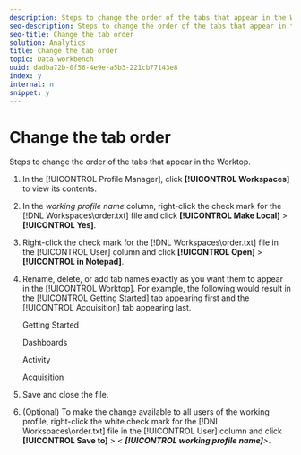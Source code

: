```yaml
---
description: Steps to change the order of the tabs that appear in the Worktop.
seo-description: Steps to change the order of the tabs that appear in the Worktop.
seo-title: Change the tab order
solution: Analytics
title: Change the tab order
topic: Data workbench
uuid: dadba72b-0f56-4e9e-a5b3-221cb77143e8
index: y
internal: n
snippet: y
---
```


# Change the tab order

Steps to change the order of the tabs that appear in the Worktop.

1. In the [!UICONTROL Profile Manager], click **[!UICONTROL Workspaces]** to view its contents.
1. In the *working profile name* column, right-click the check mark for the [!DNL Workspaces\order.txt] file and click **[!UICONTROL Make Local]** > **[!UICONTROL Yes]**.
1. Right-click the check mark for the [!DNL Workspaces\order.txt] file in the [!UICONTROL User] column and click **[!UICONTROL Open]** > **[!UICONTROL in Notepad]**.
1. Rename, delete, or add tab names exactly as you want them to appear in the [!UICONTROL Worktop]. For example, the following would result in the [!UICONTROL Getting Started] tab appearing first and the [!UICONTROL Acquisition] tab appearing last.

   Getting Started

   Dashboards

   Activity

   Acquisition 

1. Save and close the file.
1. (Optional) To make the change available to all users of the working profile, right-click the white check mark for the [!DNL Workspaces\order.txt] file in the [!UICONTROL User] column and click **[!UICONTROL Save to]** > *< **[!UICONTROL working profile name]**>*.
